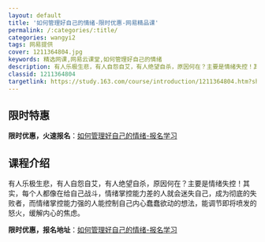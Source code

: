 ```yaml
---
layout: default
title: '如何管理好自己的情绪-限时优惠-网易精品课'
permalink: /:categories/:title/
categories: wangyi2
tags: 网易提供
cover: 1211364804.jpg
keywords: 精选网课,网易云课堂,如何管理好自己的情绪
description: 有人乐极生悲，有人自怨自艾，有人绝望自杀，原因何在？主要是情绪失控！其实，每个人都像在给自己战斗，情绪掌控能力差的人就会
classid: 1211364804
targetlink: https://study.163.com/course/introduction/1211364804.htm?share=1&shareId=1025206652&utm_campaign=share&utm_medium=iphoneShare&utm_source=&utm_u=1025206652
---
```


## 限时特惠

**限时优惠，火速报名**：[如何管理好自己的情绪-报名学习](https://study.163.com/course/introduction/1211364804.htm?share=1&shareId=1025206652&utm_campaign=share&utm_medium=iphoneShare&utm_source=&utm_u=1025206652)

## 课程介绍

有人乐极生悲，有人自怨自艾，有人绝望自杀，原因何在？主要是情绪失控！其实，每个人都像在给自己战斗，情绪掌控能力差的人就会迷失自己，成为彻底的失败者，而情绪掌控能力强的人能控制自己内心蠢蠢欲动的想法，能调节即将喷发的怒火，缓解内心的焦虑。

**限时优惠，报名地址**：[如何管理好自己的情绪-报名学习](https://study.163.com/course/introduction/1211364804.htm?share=1&shareId=1025206652&utm_campaign=share&utm_medium=iphoneShare&utm_source=&utm_u=1025206652)


